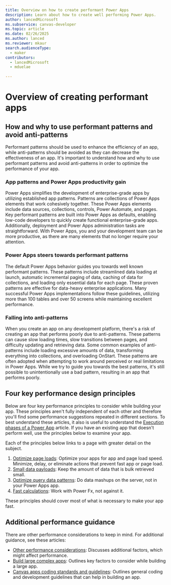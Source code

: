 ```yaml
---
title: Overview on how to create performant Power Apps  
description: Learn about how to create well performing Power Apps.
author: lancedMicrosoft
ms.subservice: canvas-developer
ms.topic: article
ms.date: 02/26/2025
ms.author: lanced
ms.reviewer: mkaur
search.audienceType:
  - maker
contributors:
  - lancedMicrosoft
  - mduelae
  
---
```

# Overview of creating performant apps

## How and why to use performant patterns and avoid anti-patterns

Performant patterns should be used to enhance the efficiency of an app, while anti-patterns should be avoided as they can decrease the effectiveness of an app. It's important to understand how and why to use performant patterns and avoid anti-patterns in order to optimize the performance of your app.


### App patterns and Power Apps productivity gain

Power Apps simplifies the development of enterprise-grade apps by utilizing established app patterns. Patterns are collections of Power Apps elements that work cohesively together.  These Power Apps elements include data sources, collections, controls, Power Automate, and pages. Key performant patterns are built into Power Apps as defaults, enabling low-code developers to quickly create functional enterprise-grade apps. Additionally, deployment and Power Apps administration tasks are straightforward. With Power Apps, you and your development team can be more productive, as there are many elements that no longer require your attention.

### Power Apps steers towards performant patterns

The default Power Apps behavior guides you towards well known performant patterns. These patterns include streamlined data loading at launch, automatic incremental paging of data, caching of data for collections, and loading only essential data for each page. These proven patterns are effective for data-heavy enterprise applications. Many successful Power Apps implementations follow these guidelines, utilizing more than 100 tables and over 50 screens while maintaining excellent performance.

### Falling into anti-patterns

When you create an app on any development platform, there's a risk of creating an app that performs poorly due to anti-patterns. These patterns can cause slow loading times, slow transitions between pages, and difficulty updating and retrieving data. Some common examples of anti-patterns include loading excessive amounts of data, transforming everything into collections, and overloading OnStart. These patterns are often adopted when attempting to work around perceived or real limitations in Power Apps. While we try to guide you towards the best patterns, it's still possible to unintentionally use a bad pattern, resulting in an app that performs poorly.

## Four key performance design principles
Below are four key performance principles to consider while building your app. These principles aren't fully independent of each other and therefore you'll find some performance suggestions repeated in different sections. To best understand these articles, it also is useful to understand the [Execution phases of a Power App](execution-phases-data-flow.md) article. If you have an existing app that doesn't perform well, use the principles below to examine your app.  

Each of the principles below links to a page with greater detail on the subject.

1. [Optimize page loads](fast-app-page-load.md): Optimize your apps for app and page load speed. Minimize, delay, or eliminate actions that prevent fast app or page load.
2. [Small data payloads](small-data-payloads.md): Keep the amount of data that is bulk retrieved small.
3. [Optimize query data patterns](optimized-query-data-patterns.md): Do data mashups on the server, not in your Power Apps app.  
4. [Fast calculations](efficient-calculations.md): Work with Power Fx, not against it.

These principles should cover most of what is necessary to make your app fast.  

## Additional performance guidance
There are other performance considerations to keep in mind. For additional guidance, see these articles: 

 * [Other performance considerations](app-performance-considerations.md): Discusses  additional factors, which might affect performance.
 * [Build large complex apps](working-with-large-apps.md): Outlines key factors to consider while building a large app.
 * [Canvas apps coding standards and guidelines](https://www.microsoft.com/en-us/power-platform/blog/wp-content/uploads/2024/06/PowerApps-canvas-app-coding-standards-and-guidelines.pdf): Outlines general coding and development guidelines that can help in building an app.  




